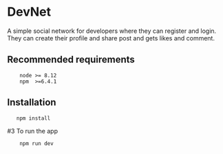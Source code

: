 # DevNet
A simple social network for developers where they can register and login. They can create their profile and share post and gets likes and comment.

## Recommended requirements
```
    node >= 8.12
    npm  >=6.4.1
```
 ## Installation
 ```
    npm install
 ```

 #3 To run the app
```
    npm run dev
```